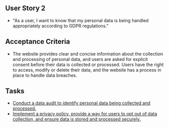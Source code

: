 ## User Story 2
* "As a user, I want to know that my personal data is being handled appropriately according to GDPR regulations."

## Acceptance Criteria
* The website provides clear and concise information about the collection and processing of personal data, and users are asked for explicit consent before their data is collected or processed. Users have the right to access, modify or delete their data, and the website has a process in place to handle data breaches.

## Tasks
* [Conduct a data audit to identify personal data being collected and processed.](tasks/task_2.2.2.1.md)
* [Implement a privacy policy, provide a way for users to opt out of data collection, and ensure data is stored and processed securely.](tasks/task_2.2.2.2.md)

